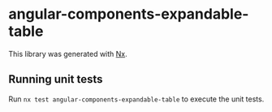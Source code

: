 # angular-components-expandable-table

This library was generated with [Nx](https://nx.dev).

## Running unit tests

Run `nx test angular-components-expandable-table` to execute the unit tests.
